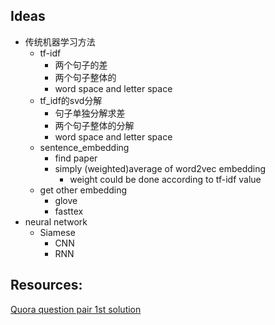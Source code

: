 ## Ideas
* 传统机器学习方法
    - tf-idf 
        - 两个句子的差
        - 两个句子整体的
        - word space and letter space
    - tf_idf的svd分解
        - 句子单独分解求差
        - 两个句子整体的分解
        - word space and letter space
    - sentence_embedding
        - find paper
        - simply (weighted)average of word2vec embedding
            - weight could be done according to tf-idf value 
    - get other embedding 
        - glove
        - fasttex
* neural network
    - Siamese
        - CNN
        - RNN

## Resources:
[Quora question pair 1st solution](https://www.kaggle.com/c/quora-question-pairs/discussion/34355)

    


